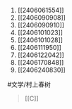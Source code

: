 1. [[2406061554]]
2. [[2406090908]]
3. [[2406090910]]
4. [[2406101023]]
5. [[2406101028]]
6. [[2406111950]]
7. [[2406122042]]
8. [[2406170848]]
9. [[2406240830]]

#文学/村上春树 
>[[C]]
